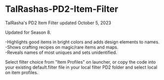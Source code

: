 # TalRashas-PD2-Item-Filter <br>
TalRasha's PD2 Item Filter updated October 5, 2023 <br>

Updated for Season 8.<br>

-Highlights good items in bright colors and adds design elements to names.<br>-Shows crafting recipes on magic/rare items and maps.<br>-Reveals names of most uniques and sets unidentified.<br>

Select filter choice from "Item Profiles" on launcher, or copy the code into your existing default.filter file in your local filter PD2 folder and select local on item profiles.
